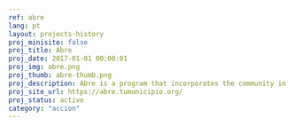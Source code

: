 ```yaml
---
ref: abre
lang: pt
layout: projects-history
proj_minisite: false
proj_title: Abre
proj_date: 2017-01-01 00:00:01
proj_img: abre.png
proj_thumb: abre-thumb.png
proj_description: Abre is a program that incorporates the community in the creation, design, implementation and monitoring of local policies, through on-site and digital participatory methodologies.
proj_site_url: https://abre.tumunicipio.org/
proj_status: activo
category: "accion"
---
```

